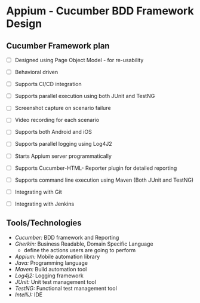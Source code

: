 # Appium - Cucumber BDD Framework Design

## Cucumber Framework plan
- [ ] Designed using Page Object Model - for re-usability
- [ ] Behavioral driven
- [ ] Supports CI/CD integration
- [ ] Supports parallel execution using both JUnit and TestNG
- [ ] Screenshot capture on scenario failure
- [ ] Video recording for each scenario
- [ ] Supports both Android and iOS
- [ ] Supports parallel logging using Log4J2
- [ ] Starts Appium server programmatically
- [ ] Supports Cucumber-HTML- Reporter plugin for detailed reporting
- [ ] Supports command line execution using Maven (Both JUnit and TestNG)
- [ ] Integrating with Git
- [ ] Integrating with Jenkins


## Tools/Technologies
- *Cucumber:*  BDD framework and Reporting
- *Gherkin:* Business Readable, Domain Specific Language
  - define the actions users are going to perform
- *Appium:* Mobile automation library
- *Java:* Programming language
- *Maven:* Build automation tool
- *Log4j2:* Logging framework
- *JUnit:* Unit test management tool
- *TestNG:* Functional test management tool
- *IntelliJ:* IDE
